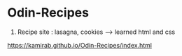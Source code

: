 # Odin-Recipes

1. Recipe site : lasagna, cookies
--> learned html and css


https://kamirab.github.io/Odin-Recipes/index.html
